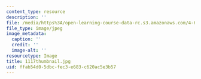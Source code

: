 ```yaml
---
content_type: resource
description: ''
file: /media/https%3A/open-learning-course-data-rc.s3.amazonaws.com/4-614-religious-architecture-and-islamic-cultures-fall-2002/ffab54d05dbcfec3e683c620ac5e3b57_1117thumbnail.jpg
file_type: image/jpeg
image_metadata:
  caption: ''
  credit: ''
  image-alt: ''
resourcetype: Image
title: 1117thumbnail.jpg
uid: ffab54d0-5dbc-fec3-e683-c620ac5e3b57
---
```

